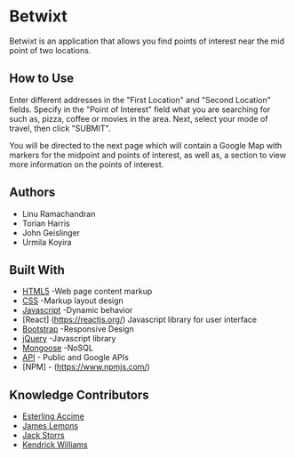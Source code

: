 # Betwixt

Betwixt is an application that allows you find points of interest near the mid point of two locations.

## How to Use

Enter different addresses in the "First Location" and "Second Location" fields. Specify in the "Point of Interest" field what you are searching for such as, pizza, coffee or movies in the area. Next, select your mode of travel, then click "SUBMIT".

You will be directed to the next page which will contain a Google Map with markers for the midpoint and points of interest, as well as, a section to view more information on the points of interest.

## Authors
* Linu Ramachandran
* Torian Harris
* John Geislinger
* Urmila Koyira

## Built With
* [HTML5](https://www.w3schools.com/html/default.asp) -Web page content markup
* [CSS](https://www.w3schools.com/css/default.asp) -Markup layout design
* [Javascript](https://www.w3schools.com/js/default.asp) -Dynamic behavior
* [React] (https://reactjs.org/) Javascript library for user interface
* [Bootstrap](https://getbootstrap.com/) -Responsive Design
* [jQuery](https://jquery.com/) -Javascript library
* [Mongoose](https://www.mongodb.com) -NoSQL
* [API]() - Public and Google APIs
* [NPM] - (https://www.npmjs.com/)

## Knowledge Contributors
* [Esterling Accime](https://www.linkedin.com/in/esterling-accime-324a4181/)
* [James Lemons](https://www.linkedin.com/in/james-lemons-pushforward/)
* [Jack Storrs](https://www.https://www.linkedin.com/in/jack-storrs/)
* [Kendrick Williams](https://www.linkedin.com/in/kendotwillcodedit/)

